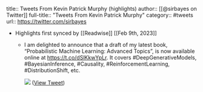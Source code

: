 title:: Tweets From Kevin Patrick Murphy (highlights)
author:: [[@sirbayes on Twitter]]
full-title:: "Tweets From Kevin Patrick Murphy"
category:: #tweets
url:: https://twitter.com/sirbayes

- Highlights first synced by [[Readwise]] [[Feb 9th, 2023]]
	- I am delighted to announce that a draft of my latest  book, “Probabilistic Machine Learning: Advanced Topics”, is now available online at https://t.co/dSlKkwYpLr. It covers #DeepGenerativeModels, #BayesianInference, #Causality, #ReinforcementLearning, #DistributionShift, etc. 
	  
	  ![](https://pbs.twimg.com/media/FMtlGSrUYAAwYNB.jpg) ([View Tweet](https://twitter.com/sirbayes/status/1498402522511253510))